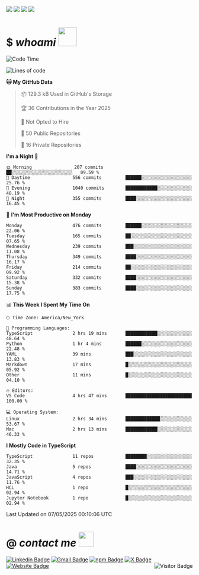 <a href="#"><img src="https://img.shields.io/badge/Full%20Stack-Developer-white?style=for-the-badge"></a>
<a href="#"><img src="https://img.shields.io/badge/DevOps-Engineer-white?style=for-the-badge"></a>
<a href="#"><img src="https://img.shields.io/badge/Open%20Source-Advocate-white?style=for-the-badge"></a>
<a href="#"><img src="https://img.shields.io/badge/Clean%20Code-Fanatic-white?style=for-the-badge"></a>

# $ _whoami_ <img src="https://mariajandersen.com/wp-content/uploads/2019/03/gladkunde_gif.gif" width="50">

<!--START_SECTION:waka-->
![Code Time](http://img.shields.io/badge/Code%20Time-1%2C277%20hrs%2017%20mins-blue)

![Lines of code](https://img.shields.io/badge/From%20Hello%20World%20I%27ve%20Written-1.9%20million%20lines%20of%20code-blue)

**🐱 My GitHub Data** 

> 📦 129.3 kB Used in GitHub's Storage 
 > 
> 🏆 36 Contributions in the Year 2025
 > 
> 🚫 Not Opted to Hire
 > 
> 📜 50 Public Repositories 
 > 
> 🔑 16 Private Repositories 
 > 
**I'm a Night 🦉** 

```text
🌞 Morning                207 commits         ██░░░░░░░░░░░░░░░░░░░░░░░   09.59 % 
🌆 Daytime                556 commits         ██████░░░░░░░░░░░░░░░░░░░   25.76 % 
🌃 Evening                1040 commits        ████████████░░░░░░░░░░░░░   48.19 % 
🌙 Night                  355 commits         ████░░░░░░░░░░░░░░░░░░░░░   16.45 % 
```
📅 **I'm Most Productive on Monday** 

```text
Monday                   476 commits         ██████░░░░░░░░░░░░░░░░░░░   22.06 % 
Tuesday                  165 commits         ██░░░░░░░░░░░░░░░░░░░░░░░   07.65 % 
Wednesday                239 commits         ███░░░░░░░░░░░░░░░░░░░░░░   11.08 % 
Thursday                 349 commits         ████░░░░░░░░░░░░░░░░░░░░░   16.17 % 
Friday                   214 commits         ██░░░░░░░░░░░░░░░░░░░░░░░   09.92 % 
Saturday                 332 commits         ████░░░░░░░░░░░░░░░░░░░░░   15.38 % 
Sunday                   383 commits         ████░░░░░░░░░░░░░░░░░░░░░   17.75 % 
```


📊 **This Week I Spent My Time On** 

```text
🕑︎ Time Zone: America/New_York

💬 Programming Languages: 
TypeScript               2 hrs 19 mins       ████████████░░░░░░░░░░░░░   48.64 % 
Python                   1 hr 4 mins         ██████░░░░░░░░░░░░░░░░░░░   22.48 % 
YAML                     39 mins             ███░░░░░░░░░░░░░░░░░░░░░░   13.83 % 
Markdown                 17 mins             █░░░░░░░░░░░░░░░░░░░░░░░░   05.92 % 
Other                    11 mins             █░░░░░░░░░░░░░░░░░░░░░░░░   04.10 % 

🔥 Editors: 
VS Code                  4 hrs 47 mins       █████████████████████████   100.00 % 

💻 Operating System: 
Linux                    2 hrs 34 mins       █████████████░░░░░░░░░░░░   53.67 % 
Mac                      2 hrs 13 mins       ████████████░░░░░░░░░░░░░   46.33 % 
```

**I Mostly Code in TypeScript** 

```text
TypeScript               11 repos            ████████░░░░░░░░░░░░░░░░░   32.35 % 
Java                     5 repos             ████░░░░░░░░░░░░░░░░░░░░░   14.71 % 
JavaScript               4 repos             ███░░░░░░░░░░░░░░░░░░░░░░   11.76 % 
HCL                      1 repo              █░░░░░░░░░░░░░░░░░░░░░░░░   02.94 % 
Jupyter Notebook         1 repo              █░░░░░░░░░░░░░░░░░░░░░░░░   02.94 % 
```




 Last Updated on 07/05/2025 00:10:06 UTC
<!--END_SECTION:waka-->

# @ _contact me_ <img src="https://infoodmarketing.com/wp-content/uploads/2017/02/InboxSmall3.gif" width="40"></img>

<a href="https://linkedin.com/in/brignano"><img src="https://img.shields.io/badge/-brignano-white?style=flat-square&logo=Linkedin&logoColor=0077B5&link=https://linkedin.com/in/brignano" alt="Linkedin Badge"></img></a>
<a href="mailto:hi@brignano.io"><img src="https://img.shields.io/badge/-hi@brignano.io-white?style=flat-square&logo=Gmail&link=mailto:hi@brignano.io" alt="Gmail Badge"></img></a>
<a href="https://www.npmjs.com/package/brignano"><img src="https://img.shields.io/badge/-npx%20brignano-white?style=flat-square&logo=npm&logoColor=grey&link=https://www.npmjs.com/package/brignano" alt="npm Badge"></img></a>
<a href="https://twitter.com/brignano_"><img src="https://img.shields.io/badge/-@brignano__-white?style=flat-square&logo=x&logoColor=black&link=https://x/brignano_" alt="X Badge"></img></a>
<a href="https://brignano.io"><img src="https://img.shields.io/badge/-brignano.io-white?style=flat-square&logo=Google-Chrome&link=https://brignano.io" alt="Website Badge"></img></a>
<img align="right" src="https://visitor-badge.laobi.icu/badge?page_id=brignano.brignano" alt="Visitor Badge"></img>
